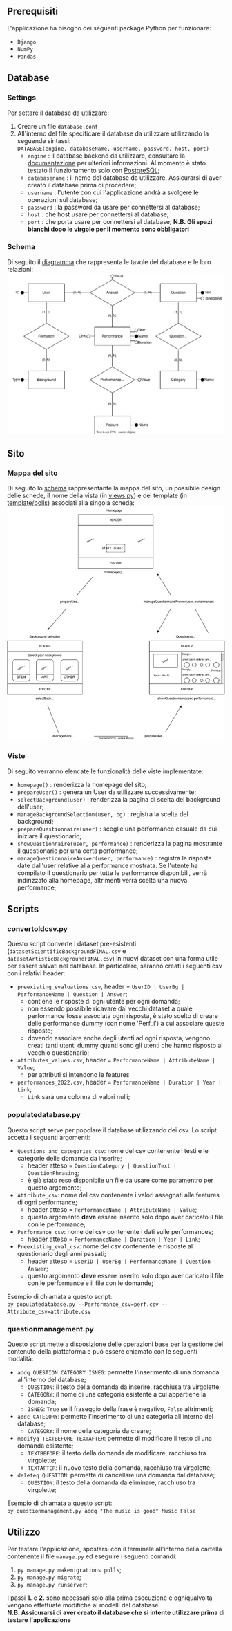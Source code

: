 ## Prerequisiti
L'applicazione ha bisogno dei seguenti package Python per funzionare:
- `Django`
- `NumPy`
- `Pandas`

## Database
### Settings
Per settare il database da utilizzare:
1. Creare un file `database.conf`
2. All'interno del file specificare il database da utilizzare utilizzando la seguende sintassi:<br>
`DATABASE(engine, databaseName, username, password, host, port)`
    - `engine` : il database backend da utilizzare, consultare la [documentazione](https://docs.djangoproject.com/en/4.0/topics/install/#database-installation) per ulteriori informazioni. Al momento è stato testato il funzionamento solo con [PostgreSQL](https://www.postgresql.org/);
    - `databasename` : il nome del database da utilizzare. Assicurarsi di aver creato il database prima di procedere;
    - `username` : l'utente con cui l'applicazione andrà a svolgere le operazioni sul database;
    - `password` : la password da usare per connettersi al database;
    - `host` : che host usare per connettersi al database;
    - `port` : che porta usare per connettersi al database;
**N.B. Gli spazi bianchi dopo le virgole per il momento sono obbligatori**

### Schema
Di seguito il [diagramma](./dbschema.svg) che rappresenta le tavole del database e le loro relazioni:
![database schema](dbschema.svg)

## Sito
### Mappa del sito
Di seguito lo [schema](./sitemap.svg) rappresentante la mappa del sito, un possibile design delle schede, il nome della vista (in [views.py](./polls/views.py)) e del template (in [template/polls](./polls/templates/polls/)) associati alla singola scheda:
![site map](sitemap.svg)

### Viste
Di seguito verranno elencate le funzionalità delle viste implementate:
- `homepage()` : renderizza la homepage del sito;
- `prepareUser()` : genera un User da utilizzare successivamente;
- `selectBackground(user)` : renderizza la pagina di scelta del background dell'user;
- `manageBackgroundSelection(user, bg)` : registra la scelta del background;
- `prepareQuestionnaire(user)` : sceglie una performance casuale da cui iniziare il questionario;
- `showQuestionnaire(user, performance)` : renderizza la pagina mostrante il questionario per una certa performance;
- `manageQuestionnaireAnswer(user, performance)` : registra le risposte date dall'user relative alla performance mostrata. Se l'utente ha compilato il questionario per tutte le performance disponibili, verrà indirizzato alla homepage, altrimenti verrà scelta una nuova performance;

## Scripts
### convertoldcsv.py
Questo script converte i dataset pre-esistenti (`datasetScientificBackgroundFINAL.csv` e `datasetArtisticBackgroundFINAL.csv`) in nuovi dataset con una forma utile per essere salvati nel database.
In particolare, saranno creati i seguenti csv con i relativi header:
- `preexisting_evaluations.csv`, header = `UserID | UserBg | PerformanceName | Question | Answer`;
    - contiene le risposte di ogni utente per ogni domanda;
    - non essendo possibile ricavare dai vecchi dataset a quale performance fosse associata ogni risposta, è stato scelto di creare delle performance dummy (con nome 'Perf_i') a cui associare queste risposte;
    - dovendo associare anche degli utenti ad ogni risposta, vengono creati tanti utenti dummy quanti sono gli utenti che hanno risposto al vecchio questionario;
- `attributes_values.csv`, header = `PerformanceName | AttributeName | Value`;
    - per attributi si intendono le features
- `performances_2022.csv`, header = `PerformanceName | Duration | Year | Link`;
    - `Link` sarà una colonna di valori nulli;

### populatedatabase.py
Questo script serve per popolare il database utilizzando dei csv. Lo script accetta i seguenti argomenti:
- `Questions_and_categories_csv`: nome del csv contenente i testi e le categorie delle domande da inserire;
    - header atteso = `QuestionCategory | QuestionText | QuestionPhrasing`;
    - è già stato reso disponibile un [file](./questions.csv) da usare come paramentro per questo argomento;
- `Attribute_csv`: nome del csv contenente i valori assegnati alle features di ogni performance;
    - header atteso = `PerformanceName | AttributeName | Value`;
    - questo argomento **deve** essere inserito solo dopo aver caricato il file con le performance;
- `Performance_csv`: nome del csv contenente i dati sulle performances;
    - header atteso = `PerformanceName | Duration | Year | Link`;
- `Preexisting_eval_csv`: nome del csv contenente le risposte al questionario degli anni passati;
    - header atteso = `UserID | UserBg | PerformanceName | Question | Answer`;
    - questo argomento **deve** essere inserito solo dopo aver caricato il file con le performance e il file con le domande;

Esempio di chiamata a questo script:<br>
`py populatedatabase.py --Performance_csv=perf.csv --Attribute_csv=attribute.csv`

### questionmanagement.py
Questo script mette a disposizione delle operazioni base per la gestione del contenuto della piattaforma e può essere chiamato con le seguenti modalità:
- `addq QUESTION CATEGORY ISNEG`: permette l'inserimento di una domanda all'interno del database;
    - `QUESTION`: il testo della domanda da inserire, racchiusa tra virgolette;
    - `CATEGORY`: il nome di una categoria esistente a cui appartiene la domanda;
    - `ISNEG`: `True` se il fraseggio della frase è negativo, `False` altrimenti;
- `addc CATEGORY`: permette l'inserimento di una categoria all'interno del database;
    - `CATEGORY`: il nome della categoria da creare;
- `modifyq TEXTBEFORE TEXTAFTER`: permette di modificare il testo di una domanda esistente;
    - `TEXTBEFORE`: il testo della domanda da modificare, racchiuso tra virgolette;
    - `TEXTAFTER`: il nuovo testo della domanda, racchiuso tra virgolette;
- `deleteq QUESTION`: permette di cancellare una domanda dal database;
    - `QUESTION`: il testo della domanda da eliminare, racchiuso tra virgolette;
    
Esempio di chiamata a questo script:<br>
`py questionmanagement.py addq "The music is good" Music False`

## Utilizzo
Per testare l'applicazione, spostarsi con il terminale all'interno della cartella contenente il file `manage.py` ed eseguire i seguenti comandi:
1. `py manage.py makemigrations polls`;
2. `py manage.py migrate`;
3. `py manage.py runserver`;

I passi **1.** e **2.** sono necessari solo alla prima esecuzione e ogniqualvolta vengano effettuate modifiche ai modelli del database.<br>
**N.B. Assicurarsi di aver creato il database che si intente utilizzare prima di testare l'applicazione**
